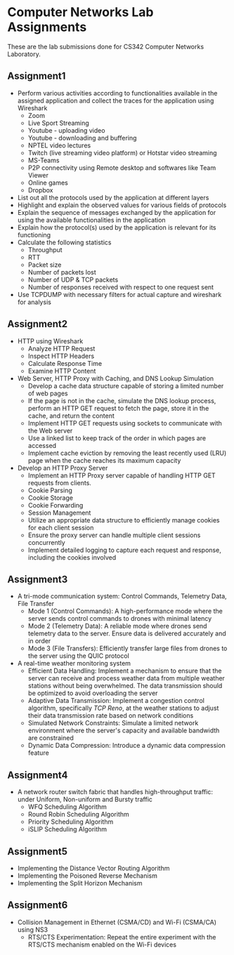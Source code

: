 # Computer Networks Lab Assignments
These are the lab submissions done for CS342 Computer Networks Laboratory.

## Assignment1
- Perform various activities according to functionalities available in the assigned application and collect the traces for the application using Wireshark
  - Zoom
  - Live Sport Streaming
  - Youtube - uploading video
  - Youtube - downloading and buffering
  - NPTEL video lectures
  - Twitch (live streaming video platform) or Hotstar video streaming
  - MS-Teams
  - P2P connectivity using Remote desktop and softwares like Team Viewer
  - Online games
  - Dropbox
- List out all the protocols used by the application at different layers
- Highlight and explain the observed values for various fields of protocols
- Explain the sequence of messages exchanged by the application for using the available functionalities in the application
- Explain how the protocol(s) used by the application is relevant for its functioning
- Calculate the following statistics
  - Throughput
  - RTT
  - Packet size
  - Number of packets lost
  - Number of UDP & TCP packets
  - Number of responses received with respect to one request sent
- Use TCPDUMP with necessary filters for actual capture and wireshark for analysis

## Assignment2
- HTTP using Wireshark
  - Analyze HTTP Request
  - Inspect HTTP Headers
  - Calculate Response Time
  - Examine HTTP Content
- Web Server, HTTP Proxy with Caching, and DNS Lookup Simulation
  - Develop a cache data structure capable of storing a limited number of web pages
  - If the page is not in the cache, simulate the DNS lookup process, perform an HTTP GET request to fetch the page, store it in the cache, and return the content
  - Implement HTTP GET requests using sockets to communicate with the Web server
  - Use a linked list to keep track of the order in which pages are accessed
  - Implement cache eviction by removing the least recently used (LRU) page when the cache reaches its maximum capacity
- Develop an HTTP Proxy Server
  - Implement an HTTP Proxy server capable of handling HTTP GET requests from clients.
  - Cookie Parsing
  - Cookie Storage
  - Cookie Forwarding
  - Session Management
  - Utilize an appropriate data structure to efficiently manage cookies for each client session
  - Ensure the proxy server can handle multiple client sessions concurrently
  - Implement detailed logging to capture each request and response, including the cookies involved

## Assignment3
- A tri-mode communication system: Control Commands, Telemetry Data, File Transfer
  - Mode 1 (Control Commands): A high-performance mode where the server sends control commands to drones with minimal latency
  - Mode 2 (Telemetry Data): A reliable mode where drones send telemetry data to the server. Ensure data is delivered accurately and in order
  - Mode 3 (File Transfers): Efficiently transfer large files from drones to the server using the QUIC protocol
- A real-time weather monitoring system
  - Efficient Data Handling: Implement a mechanism to ensure that the server can receive and process weather data from multiple weather stations without being overwhelmed. The data transmission should be optimized to avoid overloading the server
  - Adaptive Data Transmission: Implement a congestion control algorithm, specifically *TCP Reno*, at the weather stations to adjust their data transmission rate based on network conditions
  - Simulated Network Constraints: Simulate a limited network environment where the server's capacity and available bandwidth are constrained
  - Dynamic Data Compression: Introduce a dynamic data compression feature

## Assignment4
- A network router switch fabric that handles high-throughput traffic: under Uniform, Non-uniform and Bursty traffic
  - WFQ Scheduling Algorithm
  - Round Robin Scheduling Algorithm
  - Priority Scheduling Algorithm
  - iSLIP Scheduling Algorithm

## Assignment5
- Implementing the Distance Vector Routing Algorithm
- Implementing the Poisoned Reverse Mechanism
- Implementing the Split Horizon Mechanism

## Assignment6
- Collision Management in Ethernet (CSMA/CD) and Wi-Fi (CSMA/CA) using NS3
  - RTS/CTS Experimentation: Repeat the entire experiment with the RTS/CTS mechanism enabled on the Wi-Fi devices
